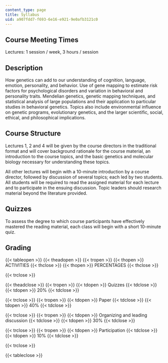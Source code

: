 ```yaml
---
content_type: page
title: Syllabus
uid: a907fdd7-f693-6e16-e921-9e0afb3121c0
---
```


Course Meeting Times
--------------------

Lectures: 1 session / week, 3 hours / session

Description
-----------

How genetics can add to our understanding of cognition, language, emotion, personality, and behavior. Use of gene mapping to estimate risk factors for psychological disorders and variation in behavioral and personality traits. Mendelian genetics, genetic mapping techniques, and statistical analysis of large populations and their application to particular studies in behavioral genetics. Topics also include environmental influence on genetic programs, evolutionary genetics, and the larger scientific, social, ethical, and philosophical implications.

Course Structure
----------------

Lectures 1, 2 and 4 will be given by the course directors in the traditional format and will cover background rationale for the course material, an introduction to the course topics, and the basic genetics and molecular biology necessary for understanding these topics.

All other lectures will begin with a 10-minute introduction by a course director, followed by discussion of several topics; each led by two students. All students will be required to read the assigned material for each lecture and to participate in the ensuing discussion. Topic leaders should research material beyond the literature provided.

Quizzes
-------

To assess the degree to which course participants have effectively mastered the reading material, each class will begin with a short 10-minute quiz.

Grading
-------

{{< tableopen >}}
{{< theadopen >}}
{{< tropen >}}
{{< thopen >}}
ACTIVITIES
{{< thclose >}}
{{< thopen >}}
PERCENTAGES
{{< thclose >}}

{{< trclose >}}

{{< theadclose >}}
{{< tropen >}}
{{< tdopen >}}
Quizzes
{{< tdclose >}}
{{< tdopen >}}
20%
{{< tdclose >}}

{{< trclose >}}
{{< tropen >}}
{{< tdopen >}}
Paper
{{< tdclose >}}
{{< tdopen >}}
40%
{{< tdclose >}}

{{< trclose >}}
{{< tropen >}}
{{< tdopen >}}
Organizing and leading discussion
{{< tdclose >}}
{{< tdopen >}}
30%
{{< tdclose >}}

{{< trclose >}}
{{< tropen >}}
{{< tdopen >}}
Participation
{{< tdclose >}}
{{< tdopen >}}
10%
{{< tdclose >}}

{{< trclose >}}

{{< tableclose >}}